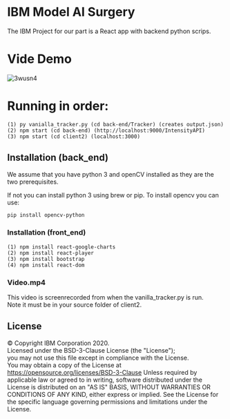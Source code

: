 
# IBM Model AI Surgery
The IBM Project for our part is a React app with backend python scrips.


# Vide Demo
![3wusn4](https://user-images.githubusercontent.com/58475336/79441707-d9faa600-7fd7-11ea-9e71-9d0785c53eec.gif)

# Running in order:
```
(1) py vanialla_tracker.py (cd back-end/Tracker) (creates output.json)   
(2) npm start (cd back-end) (http://localhost:9000/IntensityAPI)
(3) npm start (cd client2) (localhost:3000)
```
## Installation (back_end)

We assume that you have python 3 and openCV installed as they are the two prerequisites.

If not you can install python 3 using brew or pip.
To install opencv you can use:

```bash
pip install opencv-python
```

### Installation (front_end)
```
(1) npm install react-google-charts          
(2) npm install react-player          
(3) npm install bootstrap           
(4) npm install react-dom           
```   

### Video.mp4
This video is screenrecorded from when the vanilla_tracker.py is run.     
Note it must be in your source folder of client2.      

## License

© Copyright IBM Corporation 2020.   
Licensed under the BSD-3-Clause License (the "License");   
you may not use this file except in compliance with the License.    
You may obtain a copy of the License at
https://opensource.org/licenses/BSD-3-Clause
Unless required by applicable law or agreed to in writing, software
distributed under the License is distributed on an "AS IS" BASIS,
WITHOUT WARRANTIES OR CONDITIONS OF ANY KIND, either express or implied.
See the License for the specific language governing permissions and
limitations under the License.
